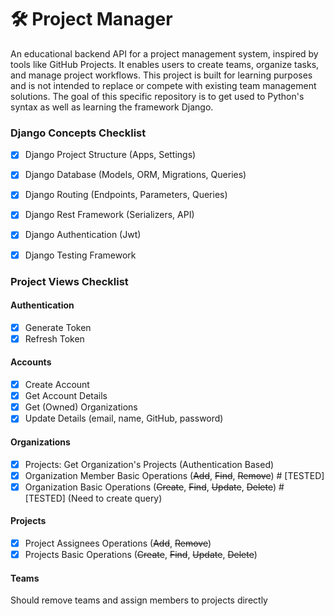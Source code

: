 # 🛠️ Project Manager

An educational backend API for a project management system, inspired by tools like GitHub Projects. 
It enables users to create teams, organize tasks, and manage project workflows.
This project is built for learning purposes and is not intended to replace or compete with existing team management solutions.
The goal of this specific repository is to get used to Python's syntax as well as learning the framework Django.

### Django Concepts Checklist
- [x] Django Project Structure (Apps, Settings)
- [x] Django Database (Models, ORM, Migrations, Queries)
- [x] Django Routing (Endpoints, Parameters, Queries)
- [x] Django Rest Framework (Serializers, API)
- [x] Django Authentication (Jwt)
- [x] Django Testing Framework


### Project Views Checklist

#### Authentication
- [x] Generate Token
- [x] Refresh Token

#### Accounts
- [x] Create Account
- [x] Get Account Details
- [x] Get (Owned) Organizations
- [x] Update Details (email, name, GitHub, password)

#### Organizations
- [x] Projects: Get Organization's Projects (Authentication Based)
- [x] Organization Member Basic Operations (~~Add~~, ~~Find~~, ~~Remove~~) # [TESTED]
- [x] Organization Basic Operations (~~Create~~, ~~Find~~, ~~Update~~, ~~Delete~~) # [TESTED] (Need to create query)

#### Projects
- [x] Project Assignees Operations (~~Add~~, ~~Remove~~)
- [x] Projects Basic Operations (~~Create~~, ~~Find~~, ~~Update~~, ~~Delete~~)

#### Teams
Should remove teams and assign members to projects directly

